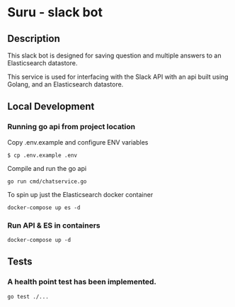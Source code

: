 # Suru - slack bot 

## Description

This slack bot is designed for saving question and multiple answers to an Elasticsearch datastore. 

This service is used for interfacing with the Slack API with an api built using Golang, and an Elasticsearch datastore.

## Local Development
### Running go api from project location
Copy .env.example and configure ENV variables 

```
$ cp .env.example .env
```

Compile and run the go api
```
go run cmd/chatservice.go
```
To spin up just the Elasticsearch docker container
```
docker-compose up es -d
```
### Run API & ES in containers
```
docker-compose up -d
```

## Tests
### A health point test has been implemented.
```
go test ./...
```